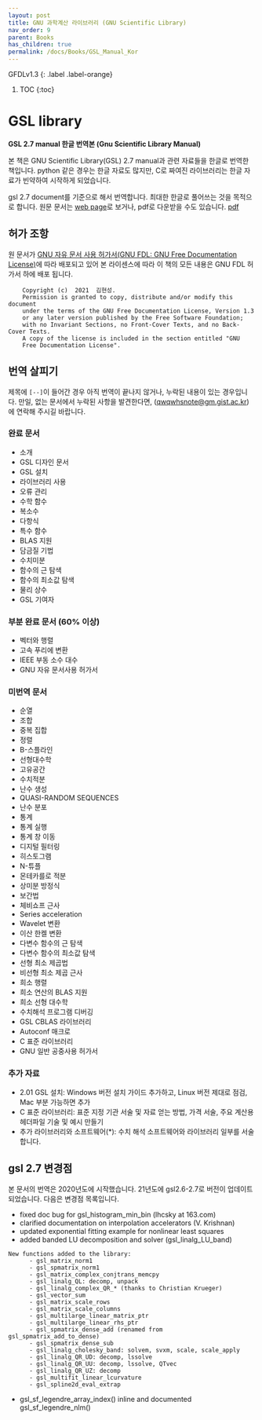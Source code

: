 ```yaml
---
layout: post
title: GNU 과학계산 라이브러리 (GNU Scientific Library)
nav_order: 9
parent: Books
has_children: true
permalink: /docs/Books/GSL_Manual_Kor
---
```


GFDLv1.3
{: .label .label-orange}

1. TOC
{:toc}

# GSL library

**GSL 2.7 manual 한글 번역본 (Gnu Scientific Library Manual)**

본 책은 GNU Scientific Library(GSL) 2.7 manual과 관련 자료들을 한글로 번역한 책입니다. python 같은 경우는 한글 자료도 많지만, C로 짜여진 라이브러리는 한글 자료가 빈약하여 시작하게 되었습니다.

gsl 2.7 document를 기준으로 해서 번역합니다. 최대한 한글로 풀어쓰는 것을 목적으로 합니다. 원문 문서는 [web page](https://www.gnu.org/software/gsl/doc/html/index.html)로 보거나, pdf로 다운받을 수도 있습니다. [pdf](https://www.gnu.org/software/gsl/doc/latex/gsl-ref.pdf)


## 허가 조항

원 문서가 [GNU 자유 문서 사용 허가서(GNU FDL: GNU Free Documentation License)](https://www.gnu.org/licenses/fdl-1.3.html)에 따라 배포되고 있어 본 라이센스에 따라 이 책의 모든 내용은 GNU FDL 허가서 하에 배포 됩니다.

```
    Copyright (c)  2021  김현성.
    Permission is granted to copy, distribute and/or modify this document
    under the terms of the GNU Free Documentation License, Version 1.3
    or any later version published by the Free Software Foundation;
    with no Invariant Sections, no Front-Cover Texts, and no Back-Cover Texts.
    A copy of the license is included in the section entitled "GNU
    Free Documentation License".
```

## 번역 살피기

제목에 `[--]`이 들어간 경우 아직 번역이 끝나지 않거나, 누락된 내용이 있는 경우입니다. 만일, 없는 문서에서 누락된 사항을 발견한다면, (qwqwhsnote@gm.gist.ac.kr)에 연락해 주시길 바랍니다. 

### 완료 문서

* 소개
* GSL 디자인 문서
* GSL 설치
* 라이브러리 사용
* 오류 관리
* 수학 함수
* 복소수
* 다항식
* 특수 함수
* BLAS 지원
* 담금질 기법
* 수치미분
* 함수의 근 탐색
* 함수의 최소값 탐색
* 물리 상수
* GSL 기여자


### 부분 완료 문서 (60% 이상)

* 벡터와 행렬
* 고속 푸리에 변환
* IEEE 부동 소수 대수
* GNU 자유 문서사용 허가서

### 미번역 문서

* 순열
* 조합
* 중복 집합
* 정렬
* B-스플라인
* 선형대수학
* 고유공간
* 수치적분
* 난수 생성
* QUASI-RANDOM SEQUENCES
* 난수 분포
* 통계
* 통계 실행
* 통계 창 이동
* 디지털 필터링
* 히스토그램
* N-튜플
* 몬테카를로 적분
* 상미분 방정식
* 보간법
* 체비쇼프 근사
* Series acceleration
* Wavelet 변환
* 이산 한켈 변환
* 다변수 함수의 근 탐색
* 다변수 함수의 최소값 탐색
* 선형 최소 제곱법
* 비선형 최소 제곱 근사
* 희소 행렬
* 희소 연산의 BLAS 지원
* 희소 선형 대수학
* 수치해석 프로그램 디버깅
* GSL CBLAS 라이브러리
* Autoconf 매크로
* C 표준 라이브러리
* GNU 일반 공중사용 허가서

### 추가 자료

- 2.01  GSL 설치: Windows 버전 설치 가이드 추가하고, Linux 버전 제대로 점검, Mac 부분 가능하면 추가
-  C 표준 라이브러리: 표준 지정 기관 서술 및 자료 얻는 방법, 가격 서술, 주요 계산용 헤더파일 기술 및 예시 만들기
-  추가 라이브러리와 소프트웨어(*): 수치 해석 소프트웨어와 라이브러리 일부를 서술합니다.


##  gsl 2.7 변경점

본 문서의 번역은 2020년도에 시작했습니다. 21년도에 gsl2.6-2.7로 버전이 업데이트 되었습니다. 다음은 변경점 목록입니다.

* fixed doc bug for gsl_histogram_min_bin (lhcsky at 163.com)
* clarified documentation on interpolation accelerators (V. Krishnan)
* updated exponential fitting example for nonlinear least squares
* added banded LU decomposition and solver (gsl_linalg_LU_band)

```
New functions added to the library:
      - gsl_matrix_norm1
      - gsl_spmatrix_norm1
      - gsl_matrix_complex_conjtrans_memcpy
      - gsl_linalg_QL: decomp, unpack
      - gsl_linalg_complex_QR_* (thanks to Christian Krueger)
      - gsl_vector_sum
      - gsl_matrix_scale_rows
      - gsl_matrix_scale_columns
      - gsl_multilarge_linear_matrix_ptr
      - gsl_multilarge_linear_rhs_ptr
      - gsl_spmatrix_dense_add (renamed from gsl_spmatrix_add_to_dense)
      - gsl_spmatrix_dense_sub
      - gsl_linalg_cholesky_band: solvem, svxm, scale, scale_apply
      - gsl_linalg_QR_UD: decomp, lssolve
      - gsl_linalg_QR_UU: decomp, lssolve, QTvec
      - gsl_linalg_QR_UZ: decomp
      - gsl_multifit_linear_lcurvature
      - gsl_spline2d_eval_extrap
```

* gsl_sf_legendre_array_index() inline and documented
   gsl_sf_legendre_nlm()
